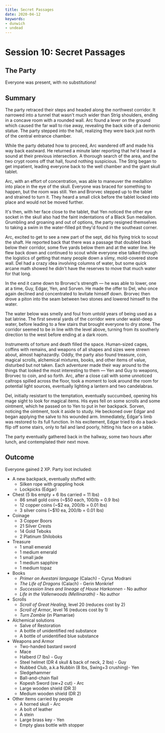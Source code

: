 ```yaml
---
title: Secret Passages
date: 2020-04-12
keywords:
- dunwich
- undead
---
```


# Session 10: Secret Passages

## The Party

Everyone was present, with no substitutions!

## Summary

The party retraced their steps and headed along the northwest corridor.
It narrowed into a tunnel that wasn't much wider than Strig shoulders, ending in a concave room with a rounded wall.
Arc found a lever on the ground which caused the far wall to rise away, revealing the back side of a demonic statue.
The party stepped into the hall, realizing they were back just north of the central entrance chamber.

While the party debated how to proceed, Arc wandered off and made his way back eastward.
He returned a minute later reporting that he'd heard a sound at their previous intersection.
A thorough search of the area, and the two crypt rooms off that hall, found nothing suspicious.
The Strig began to get impatient, leading everyone back to the well chamber and the giant skull tablet.

Arc, with an effort of concentration, was able to maneuver the medallion into place in the eye of the skull.
Everyone was braced for something to happen, but the room was still.
Yen and Brorvec stepped up to the tablet and strained to turn it.
They heard a small click before the tablet locked into place and would not be moved further.

It's then, with her face close to the tablet, that Yen noticed the other eye socket in the skull also had the faint indentations of a Black Sun medallion.
Grumbling and groaning and out of options, the party resigned themselves to taking a swim in the water-filled pit they'd found in the southeast corner.

Arc, excited to get to see a new part of the sept, did his flying trick to scout the shaft.
He reported back that there was a passage that doubled back below their corridor, some five yards below them and at the water line.
He flew back down and continued to scout while everyone else talked through the logistics of getting that many people down a slimy, mold-covered stone wall.
Del had a crazy idea involving columns of water, but some quick arcane math showed he didn't have the reserves to move that much water for that long.

In the end it came down to Brorvec's strength — he was able to lower, one at a time, Guy, Edgar, Yen, and Sorven.
He made the offer to Del, who once again declined and concentrated to levitate himself down.
Brorvec then drove a piton into the seam between two stones and lowered himself to the water.

The water below was smelly and foul from untold years of being used as a bat latrine.
The first several yards of the corridor were under waist-deep water, before leading to a few stairs that brought everyone to dry stone.
The corridor seemed to be in line with the level above, turning from its southerly direction to the west before ending at a dark room.

Instruments of torture and death filled the space.
Human-sized cages, coffins with remains, and weapons of all shapes and sizes were strewn about, almost haphazardly.
Oddly, the party also found treasure, coin, magical scrolls, alchemical mixtures, books, and other items of value, disturbed but not taken.
Each adventurer made their way around to the things that looked the most interesting to them — Yen and Guy to weapons, Brorvec to coin, and so forth.
Arc, after a close call with some unnoticed caltrops spilled across the floor, took a moment to look around the room for potential light sources, eventually lighting a lantern and two candelabras.

Del, initially resistant to the temptation, eventually succumbed, opening his mage sight to look for magical items.
His eyes fell on some scrolls and some ointment, which he passed on to Yen to put in her backpack.
Sorven, noticing the ointment, took it aside to study.
He beckoned over Edgar and began applying the salve to his wounded arm.
Immediately, Edgar's limb was restored to its full function.
In his excitement, Edgar tried to do a back-flip off some stairs, only to fail and land poorly, hitting his face on a table.

The party eventually gathered back in the hallway, some two hours after lunch, and contemplated their next move.

## Outcome

Everyone gained 2 XP.
Party loot included:

* A new backpack, eventually stuffed with:
    * Silken rope with grappling hook
    * Lockpicks (Edgar)
* Chest (5 lbs empty + 6 lbs carried = 11 lbs)
    * 86 small gold coins (~$50 each, 100/lb = 0.9 lbs)
    * 12 copper coins (~$2 ea, 200/lb = 0.01 lbs)
    * 3 silver coins (~$10 ea, 200/lb = 0.01 lbs)
* Coinage
    * 3 Copper Boors
    * 21 Silver Crests
    * 14 Gold Teboks
    * 2 Platinum Shiloboks
* Treasure
    * 1 small emerald
    * 1 medium emerald
    * 1 small jade
    * 1 medium sapphire
    * 1 medium topaz
* Books
    * _Primer on Avestani language_ (Calach) - Cyrus Modrani
    * _The Life of Dragons_ (Calach) - Gerin Monkrief
    * _Succession lines and lineage of House Harkonnen_ - No author
    * _Life in the Vallenwoods (Mellinarathi)_ - No author
* Scrolls
    * _Scroll of Great Healing_, level 20 (reduces cost by 2)
    * _Scroll of Armor_, level 16 (reduces cost by 1)
    * _Turn Zombie_ (in Plamarise)
* Alchemical solutions
    * Salve of Restoration
    * A bottle of unidentified red substance
    * A bottle of unidentified blue substance
* Weapons and Armor
    * Two-handed bastard sword
    * Mace
    * Halberd (7 lbs) - Guy
    * Steel helmet (DR 4 skull & back of neck, 2 lbs) - Guy
    * Nubbed Club, a.k.a Nubbin (8 lbs, Swing+3 crushing)- Yen
    * Sledgehammer
    * Ball-and-chain flail
    * Kopesh Sword (sw+2 cut) - Arc
    * Large wooden shield (DR 3)
    * Medium wooden shield (DR 2)
* Other items carried by people
    * A horned skull - Arc
    * A bolt of leather
    * A stein
    * Large brass key - Yen
    * Empty glass bottle with stopper

